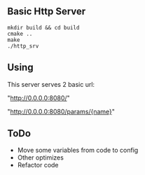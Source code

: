 ## Basic Http Server
```
mkdir build && cd build
cmake ..
make
./http_srv
```
## Using
This server serves 2 basic url:

"http://0.0.0.0:8080/"

"http://0.0.0.0:8080/params/{name}"

## ToDo
- Move some variables from code to config
- Other optimizes
- Refactor code
